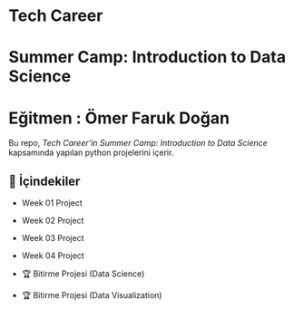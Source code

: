 # Tech Career
# Summer Camp: Introduction to Data Science
# Eğitmen : Ömer Faruk Doğan

Bu repo, *Tech Career'in Summer Camp: Introduction to Data Science* kapsamında yapılan python projelerini içerir.


## 📂 İçindekiler
- Week 01 Project
- Week 02 Project
- Week 03 Project
- Week 04 Project
  
- 🏆 Bitirme Projesi (Data Science)
- 🏆 Bitirme Projesi (Data Visualization)
